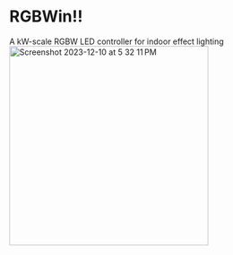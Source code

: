 # RGBWin!!
A kW-scale RGBW LED controller for indoor effect lighting
<img width="355" alt="Screenshot 2023-12-10 at 5 32 11 PM" src="https://github.com/Eemac/RGBWin/assets/28767801/0a6b1ca1-7a93-49cf-b87a-c8905ba75c0a">
